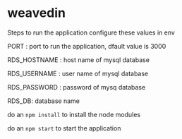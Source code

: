 # weavedin

Steps to run the application
configure these values in env

PORT : port to run the application, dfault value is 3000

RDS_HOSTNAME : host name of mysql database

RDS_USERNAME : user name of mysql database

RDS_PASSWORD : password of mysq database

RDS_DB: database name

do an `npm install` to install the node modules

do an `npm start` to start the application



